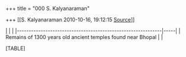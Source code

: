 +++
title = "000 S. Kalyanaraman"

+++
[[S. Kalyanaraman	2010-10-16, 19:12:15 [Source](https://groups.google.com/g/bvparishat/c/2zU-uUGjQ7s)]]



|                                                             |     | |-------------------------------------------------------------|-----| | Remains of 1300 years old ancient temples found near Bhopal |     |

[TABLE]

